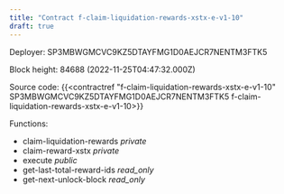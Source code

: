 ```yaml
---
title: "Contract f-claim-liquidation-rewards-xstx-e-v1-10"
draft: true
---
```

Deployer: SP3MBWGMCVC9KZ5DTAYFMG1D0AEJCR7NENTM3FTK5


 



Block height: 84688 (2022-11-25T04:47:32.000Z)

Source code: {{<contractref "f-claim-liquidation-rewards-xstx-e-v1-10" SP3MBWGMCVC9KZ5DTAYFMG1D0AEJCR7NENTM3FTK5 f-claim-liquidation-rewards-xstx-e-v1-10>}}

Functions:

* claim-liquidation-rewards _private_
* claim-reward-xstx _private_
* execute _public_
* get-last-total-reward-ids _read_only_
* get-next-unlock-block _read_only_

